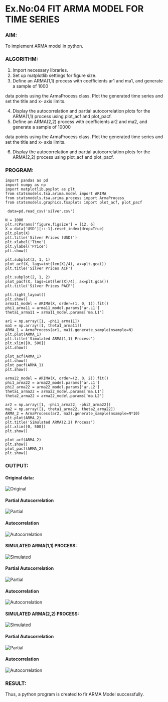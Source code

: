 # Ex.No:04   FIT ARMA MODEL FOR TIME SERIES

### AIM:
To implement ARMA model in python.

### ALGORITHM:
1. Import necessary libraries.
2. Set up matplotlib settings for figure size.
3. Define an ARMA(1,1) process with coefficients ar1 and ma1, and generate a sample of 1000

data points using the ArmaProcess class. Plot the generated time series and set the title and x-
axis limits.

4. Display the autocorrelation and partial autocorrelation plots for the ARMA(1,1) process using
plot_acf and plot_pacf.
5. Define an ARMA(2,2) process with coefficients ar2 and ma2, and generate a sample of 10000

data points using the ArmaProcess class. Plot the generated time series and set the title and x-
axis limits.

6. Display the autocorrelation and partial autocorrelation plots for the ARMA(2,2) process using
plot_acf and plot_pacf.

### PROGRAM:
```
import pandas as pd
import numpy as np
import matplotlib.pyplot as plt
from statsmodels.tsa.arima.model import ARIMA
from statsmodels.tsa.arima_process import ArmaProcess
from statsmodels.graphics.tsaplots import plot_acf, plot_pacf

 data=pd.read_csv('silver.csv')

N = 1000
plt.rcParams['figure.figsize'] = [12, 6]
X = data['USD'][::-1].reset_index(drop=True)
plt.plot(X)
plt.title('Silver Prices (USD)')
plt.xlabel('Time')
plt.ylabel('Price')
plt.show()

plt.subplot(2, 1, 1)
plot_acf(X, lags=int(len(X)/4), ax=plt.gca())
plt.title('Silver Prices ACF')

plt.subplot(2, 1, 2)
plot_pacf(X, lags=int(len(X)/4), ax=plt.gca())
plt.title('Silver Prices PACF')

plt.tight_layout()
plt.show()
arma11_model = ARIMA(X, order=(1, 0, 1)).fit()
phi1_arma11 = arma11_model.params['ar.L1']
theta1_arma11 = arma11_model.params['ma.L1']

ar1 = np.array([1, -phi1_arma11])
ma1 = np.array([1, theta1_arma11])
ARMA_1 = ArmaProcess(ar1, ma1).generate_sample(nsample=N)
plt.plot(ARMA_1)
plt.title('Simulated ARMA(1,1) Process')
plt.xlim([0, 500])
plt.show()

plot_acf(ARMA_1)
plt.show()
plot_pacf(ARMA_1)
plt.show()

arma22_model = ARIMA(X, order=(2, 0, 2)).fit()
phi1_arma22 = arma22_model.params['ar.L1']
phi2_arma22 = arma22_model.params['ar.L2']
theta1_arma22 = arma22_model.params['ma.L1']
theta2_arma22 = arma22_model.params['ma.L2']

ar2 = np.array([1, -phi1_arma22, -phi2_arma22])  
ma2 = np.array([1, theta1_arma22, theta2_arma22])  
ARMA_2 = ArmaProcess(ar2, ma2).generate_sample(nsample=N*10)
plt.plot(ARMA_2)
plt.title('Simulated ARMA(2,2) Process')
plt.xlim([0, 500])
plt.show()

plot_acf(ARMA_2)
plt.show()
plot_pacf(ARMA_2)
plt.show()

```
### OUTPUT:

#### Original data:

![Original](https://github.com/user-attachments/assets/0690e346-a316-443a-aa23-fbcb2525fa71)

#### Partial Autocorrelation

![Partial](https://github.com/user-attachments/assets/8270ae5e-588f-42e7-9cf9-e5300fac1e62)

#### Autocorrelation

![Autocorrelation](https://github.com/user-attachments/assets/00a7ea4a-e2e2-439b-9fd4-bb0877186a42)

#### SIMULATED ARMA(1,1) PROCESS:

![Simulated](https://github.com/user-attachments/assets/3d82fe28-1207-4efa-b237-618e0d2abea9)

#### Partial Autocorrelation

![Partial](https://github.com/user-attachments/assets/0521f648-d98c-47e4-a85b-4e6e731a18fe)

#### Autocorrelation

![Autocorrelation](https://github.com/user-attachments/assets/c5e742d8-aebb-4cd6-9877-29eb3bb6e6d2)

#### SIMULATED ARMA(2,2) PROCESS:

![Simulated](https://github.com/user-attachments/assets/3cb0f064-6cc0-4705-994e-e06558cf36d7)

#### Partial Autocorrelation

![Partial](https://github.com/user-attachments/assets/29cbbb8d-ee23-4216-9bcb-9a5c5ce00ce4)

#### Autocorrelation

![Autocorrelation](https://github.com/user-attachments/assets/9d70f07f-118e-4e52-970d-fd691b390fdd)

### RESULT:
Thus, a python program is created to fir ARMA Model successfully.
